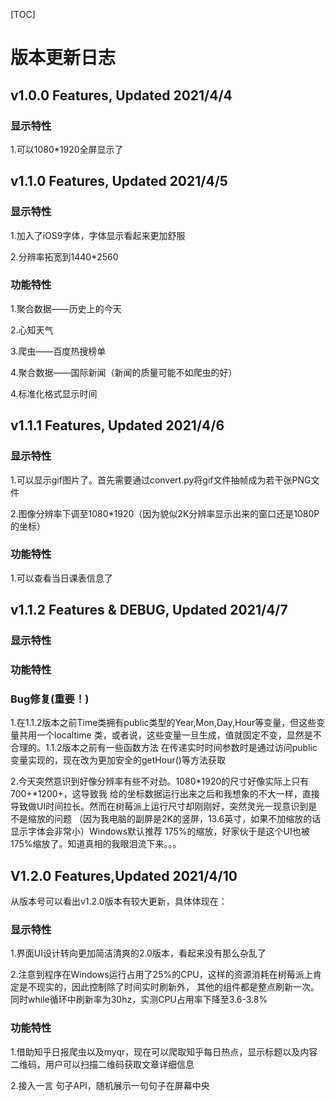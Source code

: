[TOC]



# 版本更新日志

## v1.0.0 Features, Updated 2021/4/4
### 显示特性
1.可以1080*1920全屏显示了

## v1.1.0 Features, Updated 2021/4/5
### 显示特性
1.加入了iOS9字体，字体显示看起来更加舒服

2.分辨率拓宽到1440*2560
### 功能特性
1.聚合数据——历史上的今天

2.心知天气

3.爬虫——百度热搜榜单

4.聚合数据——国际新闻（新闻的质量可能不如爬虫的好）

4.标准化格式显示时间

## v1.1.1 Features, Updated 2021/4/6

### 显示特性
1.可以显示gif图片了。首先需要通过convert.py将gif文件抽帧成为若干张PNG文件

2.图像分辨率下调至1080*1920（因为貌似2K分辨率显示出来的窗口还是1080P的坐标）

### 功能特性
1.可以查看当日课表信息了

## v1.1.2 Features & DEBUG, Updated 2021/4/7
### 显示特性

### 功能特性

### Bug修复(重要！)

1.在1.1.2版本之前Time类拥有public类型的Year,Mon,Day,Hour等变量，但这些变量共用一个localtime
类，或者说，这些变量一旦生成，值就固定不变，显然是不合理的。1.1.2版本之前有一些函数方法
在传递实时时间参数时是通过访问public变量实现的，现在改为更加安全的getHour()等方法获取

2.今天突然意识到好像分辨率有些不对劲。1080*1920的尺寸好像实际上只有700+*1200+，这导致我
给的坐标数据运行出来之后和我想象的不大一样，直接导致做UI时间拉长。然而在树莓派上运行尺寸却刚刚好，突然灵光一现意识到是不是缩放的问题
（因为我电脑的副屏是2K的竖屏，13.6英寸，如果不加缩放的话显示字体会非常小）Windows默认推荐
175%的缩放，好家伙于是这个UI也被175%缩放了。知道真相的我眼泪流下来。。。

## V1.2.0 Features,Updated 2021/4/10
从版本号可以看出v1.2.0版本有较大更新，具体体现在：
### 显示特性
1.界面UI设计转向更加简洁清爽的2.0版本，看起来没有那么杂乱了

2.注意到程序在Windows运行占用了25%的CPU，这样的资源消耗在树莓派上肯定是不现实的，因此控制除了时间实时刷新外，
其他的组件都是整点刷新一次。同时while循环中刷新率为30hz，实测CPU占用率下降至3.6-3.8%

### 功能特性
1.借助知乎日报爬虫以及myqr，现在可以爬取知乎每日热点，显示标题以及内容二维码，用户可以扫描二维码获取文章详细信息

2.接入一言 句子API，随机展示一句句子在屏幕中央